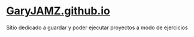 # [GaryJAMZ.github.io](garyjamz.github.io)

Sitio dedicado a guardar y poder ejecutar proyectos a modo de ejercicios
